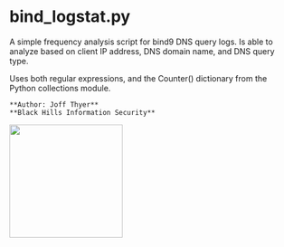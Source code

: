 # bind_logstat.py

A simple frequency analysis script for bind9 DNS query logs.
Is able to analyze based on client IP address, DNS domain name,
and DNS query type.

Uses both regular expressions, and the Counter() dictionary from the
Python collections module.

    **Author: Joff Thyer**
    **Black Hills Information Security**

<a href="http://www.blackhillsinfosec.com">
<img src="http://www.blackhillsinfosec.com/wp-content/uploads/2016/03/BHIS-logo-L.png" width=200px>
</a>
